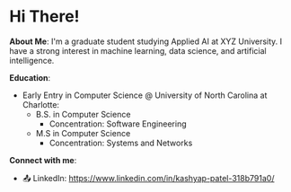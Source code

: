# Hi There!

**About Me**:
I'm a graduate student studying Applied AI at XYZ University. I have a strong interest in machine learning, data science, and artificial intelligence.

**Education**:
- Early Entry in Computer Science @ University of North Carolina at Charlotte:
  - B.S. in Computer Science
    - Concentration: Software Engineering
  - M.S in Computer Science
    - Concentration: Systems and Networks

**Connect with me**:
- :outbox_tray: LinkedIn: https://www.linkedin.com/in/kashyap-patel-318b791a0/
